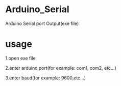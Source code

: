 # Arduino_Serial
Arduino Serial port Output(exe file) 
# usage
1.open exe file

2.enter arduino port(for example: com1, com2, etc...) 

3.enter baud(for example: 9600,etc...)
